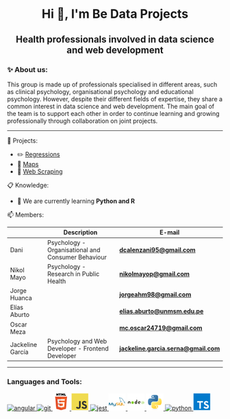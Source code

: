 <h1 align="center">Hi 👋, I'm Be Data Projects</h1>
<h2 align="center">Health professionals involved in data science and web development</h2>
<h3 align="left"> ✨ About us:</h3>
This group is made up of professionals specialised in different areas, such as clinical psychology, organisational psychology and educational psychology. However, despite their different fields of expertise, they share a common interest in data science and web development.
The main goal of the team is to support each other in order to continue learning and growing professionally through collaboration on joint projects. 

***

💼 Projects:
- ✏️ [Regressions](https://github.com/Data-Science-Project-R-Python/Regresiones)
- 📌 [Maps](https://github.com/Data-Science-Project-R-Python/Mapas)
- 🔑 [Web Scraping](https://github.com/Data-Science-Project-R-Python/Web_Scraping)

📋 Knowledge:
- 🌱 We are currently learning **Python and R**
  
📫 Members:

|                  |                       Description                  |               E-mail                 |
|------------------|----------------------------------------------------|--------------------------------------|
|      Dani        | Psychology - Organisational and Consumer Behaviour |       **dcalenzani95@gmail.com**     |                     
|   Nikol Mayo     |     Psychology - Research in Public Health         |       **nikolmayop@gmail.com**       |
|  Jorge Huanca    |                                                    |       **jorgeahm98@gmail.com**       |
|  Elías Aburto    |                                                    |       **elias.aburto@unmsm.edu.pe**  |
|   Oscar Meza     |                                                    |       **mc.oscar24719@gmail.com**    |
| Jackeline García | Psychology and Web Developer - Frontend Developer  | **jackeline.garcia.serna@gmail.com** | 
  
<p align="left">
</p>

***
<h3 align="left">Languages and Tools:</h3>
<p align="left"> <a href="https://angular.io" target="_blank" rel="noreferrer"> <img src="https://angular.io/assets/images/logos/angular/angular.svg" alt="angular" width="40" height="40"/> </a> <a href="https://git-scm.com/" target="_blank" rel="noreferrer"> <img src="https://www.vectorlogo.zone/logos/git-scm/git-scm-icon.svg" alt="git" width="40" height="40"/> </a> <a href="https://www.w3.org/html/" target="_blank" rel="noreferrer"> <img src="https://raw.githubusercontent.com/devicons/devicon/master/icons/html5/html5-original-wordmark.svg" alt="html5" width="40" height="40"/> </a> <a href="https://developer.mozilla.org/en-US/docs/Web/JavaScript" target="_blank" rel="noreferrer"> <img src="https://raw.githubusercontent.com/devicons/devicon/master/icons/javascript/javascript-original.svg" alt="javascript" width="40" height="40"/> </a> <a href="https://jestjs.io" target="_blank" rel="noreferrer"> <img src="https://www.vectorlogo.zone/logos/jestjsio/jestjsio-icon.svg" alt="jest" width="40" height="40"/> </a> <a href="https://www.mysql.com/" target="_blank" rel="noreferrer"> <img src="https://raw.githubusercontent.com/devicons/devicon/master/icons/mysql/mysql-original-wordmark.svg" alt="mysql" width="40" height="40"/> </a> <a href="https://nodejs.org" target="_blank" rel="noreferrer"> <img src="https://raw.githubusercontent.com/devicons/devicon/master/icons/nodejs/nodejs-original-wordmark.svg" alt="nodejs" width="40" height="40"/> </a> <a href="https://www.python.org" target="_blank" rel="noreferrer"> <img src="https://raw.githubusercontent.com/devicons/devicon/master/icons/python/python-original.svg" alt="python" width="40" height="40"/> </a> <a href="https://www.r-project.org/" target="_blank" rel="noreferrer"> <img src="https://www.r-project.org/logo/Rlogo.svg" alt="python" width="40" height="40"/> </a> <a href="https://www.typescriptlang.org/" target="_blank" rel="noreferrer"> <img src="https://raw.githubusercontent.com/devicons/devicon/master/icons/typescript/typescript-original.svg" alt="typescript" width="40" height="40"/> </a> </p>
